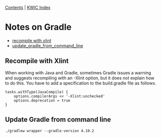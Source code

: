[Contents](contents.md) | [KWIC Index](kwic-index.md)

# Notes on Gradle

* [recompile with xlint](#recompile-with-xlint)
* [update_gradle_from_command_line](#update-gradle-from-command-line)

## Recompile with Xlint 

When working with Java and Gradle, sometimes Gradle issues a warning and suggests recompiling with an -Xlint option, but it does not explain how to do this. You have to add a specification to the build.gradle file as follows.

```shell
tasks.withType(JavaCompile) {
    options.compilerArgs << '-Xlint:unchecked'
    options.deprecation = true
}
```

## Update Gradle from command line 

```shell
./gradlew wrapper --gradle-version 4.10.2
```
